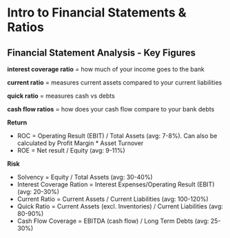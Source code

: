 # Intro to Financial Statements & Ratios

## Financial Statement Analysis - Key Figures
**interest coverage ratio** = how much of your income goes to the bank

**current ratio** = measures current assets compared to your current liabilities

**quick ratio** = measures cash vs debts

**cash flow ratios** = how does your cash flow compare to your bank debts

**Return**

+ ROC = Operating Result (EBIT) / Total Assets (avg: 7-8%). Can also be calculated by Profit Margin * Asset Turnover
+ ROE = Net result / Equity (avg: 9-11%)

**Risk**

+ Solvency = Equity / Total Assets (avg: 30-40%)
+ Interest Coverage Ration = Interest Expenses/Operating Result (EBIT) (avg: 20-30%)
+ Current Ratio = Current Assets / Current Liabilities (avg: 100-120%)
+ Quick Ratio = Current Assets (excl. Inventories) / Current Liabilities (avg: 80-90%)
+ Cash Flow Coverage = EBITDA (cash flow) / Long Term Debts (avg: 25-30%)
